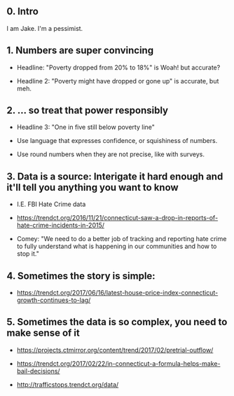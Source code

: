 ## 0. Intro

I am Jake. I'm a pessimist.

## 1. Numbers are super convincing

* Headline: "Poverty dropped from 20% to 18%" is Woah! but accurate? 

* Headline 2: "Poverty might have dropped or gone up" is accurate, but meh.

## 2. ... so treat that power responsibly

* Headline 3: "One in five still below poverty line"

* Use language that expresses confidence, or squishiness of numbers.

* Use round numbers when they are not precise, like with surveys.

## 3. Data is a source: Interigate it hard enough and it'll tell you anything you want to know

* I.E. FBI Hate Crime data

* https://trendct.org/2016/11/21/connecticut-saw-a-drop-in-reports-of-hate-crime-incidents-in-2015/

* Comey: "We need to do a better job of tracking and reporting hate crime to fully understand what is happening in our communities and how to stop it."

## 4. Sometimes the story is simple:

* https://trendct.org/2017/06/16/latest-house-price-index-connecticut-growth-continues-to-lag/

## 5. Sometimes the data is so complex, you need to make sense of it

* https://projects.ctmirror.org/content/trend/2017/02/pretrial-outflow/

* https://trendct.org/2017/02/22/in-connecticut-a-formula-helps-make-bail-decisions/

* http://trafficstops.trendct.org/data/

